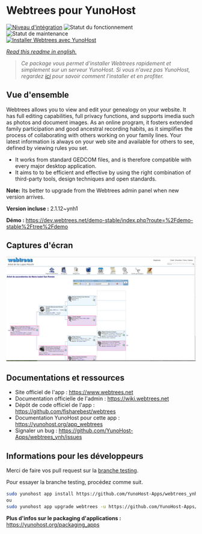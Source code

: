 <!--
N.B.: This README was automatically generated by https://github.com/YunoHost/apps/tree/master/tools/README-generator
It shall NOT be edited by hand.
-->

# Webtrees pour YunoHost

[![Niveau d'intégration](https://dash.yunohost.org/integration/webtrees.svg)](https://dash.yunohost.org/appci/app/webtrees) ![Statut du fonctionnement](https://ci-apps.yunohost.org/ci/badges/webtrees.status.svg) ![Statut de maintenance](https://ci-apps.yunohost.org/ci/badges/webtrees.maintain.svg)  
[![Installer Webtrees avec YunoHost](https://install-app.yunohost.org/install-with-yunohost.svg)](https://install-app.yunohost.org/?app=webtrees)

*[Read this readme in english.](./README.md)*

> *Ce package vous permet d'installer Webtrees rapidement et simplement sur un serveur YunoHost.
Si vous n'avez pas YunoHost, regardez [ici](https://yunohost.org/#/install) pour savoir comment l'installer et en profiter.*

## Vue d'ensemble

Webtrees allows you to view and edit your genealogy on your website. It has full editing capabilities, full privacy functions, and supports imedia such as photos and document images. As an online program, it fosters extended family participation and good ancestral recording habits, as it simplifies the process of collaborating with others working on your family lines. Your latest information is always on your web site and available for others to see, defined by viewing rules you set.

- It works from standard GEDCOM files, and is therefore compatible with every major desktop application.
- It aims to to be efficient and effective by using the right combination of third-party tools, design techniques and open standards.

**Note:** Its better to upgrade from the Webtrees admin panel when new version arrives.


**Version incluse :** 2.1.12~ynh1

**Démo :** https://dev.webtrees.net/demo-stable/index.php?route=%2Fdemo-stable%2Ftree%2Fdemo

## Captures d'écran

![Capture d'écran de Webtrees](./doc/screenshots/1200px-Webtrees.png)

## Documentations et ressources

* Site officiel de l'app : <https://www.webtrees.net>
* Documentation officielle de l'admin : <https://wiki.webtrees.net>
* Dépôt de code officiel de l'app : <https://github.com/fisharebest/webtrees>
* Documentation YunoHost pour cette app : <https://yunohost.org/app_webtrees>
* Signaler un bug : <https://github.com/YunoHost-Apps/webtrees_ynh/issues>

## Informations pour les développeurs

Merci de faire vos pull request sur la [branche testing](https://github.com/YunoHost-Apps/webtrees_ynh/tree/testing).

Pour essayer la branche testing, procédez comme suit.

``` bash
sudo yunohost app install https://github.com/YunoHost-Apps/webtrees_ynh/tree/testing --debug
ou
sudo yunohost app upgrade webtrees -u https://github.com/YunoHost-Apps/webtrees_ynh/tree/testing --debug
```

**Plus d'infos sur le packaging d'applications :** <https://yunohost.org/packaging_apps>
